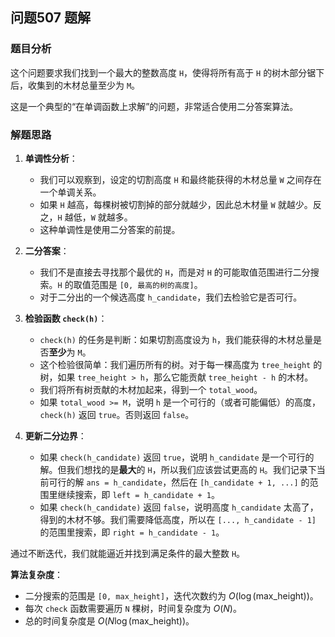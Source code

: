 ## 问题507 题解

### 题目分析

这个问题要求我们找到一个最大的整数高度 `H`，使得将所有高于 `H` 的树木部分锯下后，收集到的木材总量至少为 `M`。

这是一个典型的“在单调函数上求解”的问题，非常适合使用二分答案算法。

### 解题思路

1.  **单调性分析**：
    -   我们可以观察到，设定的切割高度 `H` 和最终能获得的木材总量 `W` 之间存在一个单调关系。
    -   如果 `H` 越高，每棵树被切割掉的部分就越少，因此总木材量 `W` 就越少。反之，`H` 越低，`W` 就越多。
    -   这种单调性是使用二分答案的前提。

2.  **二分答案**：
    -   我们不是直接去寻找那个最优的 `H`，而是对 `H` 的可能取值范围进行二分搜索。`H` 的取值范围是 `[0, 最高的树的高度]`。
    -   对于二分出的一个候选高度 `h_candidate`，我们去检验它是否可行。

3.  **检验函数 `check(h)`**：
    -   `check(h)` 的任务是判断：如果切割高度设为 `h`，我们能获得的木材总量是否**至少**为 `M`。
    -   这个检验很简单：我们遍历所有的树。对于每一棵高度为 `tree_height` 的树，如果 `tree_height > h`，那么它能贡献 `tree_height - h` 的木材。
    -   我们将所有树贡献的木材加起来，得到一个 `total_wood`。
    -   如果 `total_wood >= M`，说明 `h` 是一个可行的（或者可能偏低）的高度，`check(h)` 返回 `true`。否则返回 `false`。

4.  **更新二分边界**：
    -   如果 `check(h_candidate)` 返回 `true`，说明 `h_candidate` 是一个可行的解。但我们想找的是**最大**的 `H`，所以我们应该尝试更高的 `H`。我们记录下当前可行的解 `ans = h_candidate`，然后在 `[h_candidate + 1, ...]` 的范围里继续搜索，即 `left = h_candidate + 1`。
    -   如果 `check(h_candidate)` 返回 `false`，说明高度 `h_candidate` 太高了，得到的木材不够。我们需要降低高度，所以在 `[..., h_candidate - 1]` 的范围里搜索，即 `right = h_candidate - 1`。

通过不断迭代，我们就能逼近并找到满足条件的最大整数 `H`。

**算法复杂度**：
-   二分搜索的范围是 `[0, max_height]`，迭代次数约为 $O(\log(\text{max\_height}))$。
-   每次 `check` 函数需要遍历 `N` 棵树，时间复杂度为 $O(N)$。
-   总的时间复杂度是 $O(N \log(\text{max\_height}))$。
